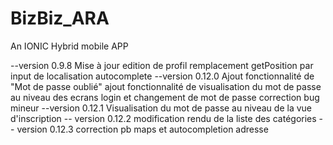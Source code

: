 # BizBiz_ARA
An IONIC Hybrid mobile APP

--version 0.9.8
Mise à jour edition de profil
remplacement getPosition par input de localisation autocomplete
--version 0.12.0
Ajout fonctionnalité de "Mot de passe oublié"
ajout fonctionnalité de visualisation du mot de passe au niveau des ecrans login et changement de mot de passe
correction bug mineur
--version 0.12.1
Visualisation du mot de passe au niveau de la vue d'inscription
-- version 0.12.2
modification rendu de la liste des catégories
-- version 0.12.3
correction pb maps et autocompletion adresse